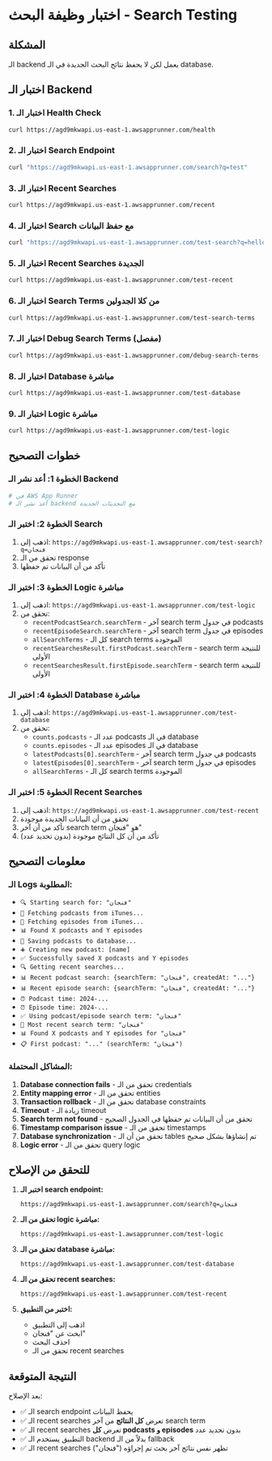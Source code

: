 # اختبار وظيفة البحث - Search Testing

## المشكلة
الـ backend يعمل لكن لا يحفظ نتائج البحث الجديدة في الـ database.

## اختبار الـ Backend

### 1. اختبار الـ Health Check
```bash
curl https://agd9mkwapi.us-east-1.awsapprunner.com/health
```

### 2. اختبار الـ Search Endpoint
```bash
curl "https://agd9mkwapi.us-east-1.awsapprunner.com/search?q=test"
```

### 3. اختبار الـ Recent Searches
```bash
curl https://agd9mkwapi.us-east-1.awsapprunner.com/recent
```

### 4. اختبار الـ Search مع حفظ البيانات
```bash
curl "https://agd9mkwapi.us-east-1.awsapprunner.com/test-search?q=hello"
```

### 5. اختبار الـ Recent Searches الجديدة
```bash
curl https://agd9mkwapi.us-east-1.awsapprunner.com/test-recent
```

### 6. اختبار الـ Search Terms من كلا الجدولين
```bash
curl https://agd9mkwapi.us-east-1.awsapprunner.com/test-search-terms
```

### 7. اختبار الـ Debug Search Terms (مفصل)
```bash
curl https://agd9mkwapi.us-east-1.awsapprunner.com/debug-search-terms
```

### 8. اختبار الـ Database مباشرة
```bash
curl https://agd9mkwapi.us-east-1.awsapprunner.com/test-database
```

### 9. اختبار الـ Logic مباشرة
```bash
curl https://agd9mkwapi.us-east-1.awsapprunner.com/test-logic
```

## خطوات التصحيح

### الخطوة 1: أعد نشر الـ Backend
```bash
# في AWS App Runner
# أعد نشر الـ backend مع التحديثات الجديدة
```

### الخطوة 2: اختبر الـ Search
1. اذهب إلى: `https://agd9mkwapi.us-east-1.awsapprunner.com/test-search?q=فنجان`
2. تحقق من الـ response
3. تأكد من أن البيانات تم حفظها

### الخطوة 3: اختبر الـ Logic مباشرة
1. اذهب إلى: `https://agd9mkwapi.us-east-1.awsapprunner.com/test-logic`
2. تحقق من:
   - `recentPodcastSearch.searchTerm` - آخر search term في جدول podcasts
   - `recentEpisodeSearch.searchTerm` - آخر search term في جدول episodes
   - `allSearchTerms` - كل الـ search terms الموجودة
   - `recentSearchesResult.firstPodcast.searchTerm` - search term للنتيجة الأولى
   - `recentSearchesResult.firstEpisode.searchTerm` - search term للنتيجة الأولى

### الخطوة 4: اختبر الـ Database مباشرة
1. اذهب إلى: `https://agd9mkwapi.us-east-1.awsapprunner.com/test-database`
2. تحقق من:
   - `counts.podcasts` - عدد الـ podcasts في الـ database
   - `counts.episodes` - عدد الـ episodes في الـ database
   - `latestPodcasts[0].searchTerm` - آخر search term في جدول podcasts
   - `latestEpisodes[0].searchTerm` - آخر search term في جدول episodes
   - `allSearchTerms` - كل الـ search terms الموجودة

### الخطوة 5: اختبر الـ Recent Searches
1. اذهب إلى: `https://agd9mkwapi.us-east-1.awsapprunner.com/test-recent`
2. تحقق من أن البيانات الجديدة موجودة
3. تأكد من أن آخر search term هو "فنجان"
4. تأكد من أن كل النتائج موجودة (بدون تحديد عدد)

## معلومات التصحيح

### الـ Logs المطلوبة:
- `🔍 Starting search for: "فنجان"`
- `📡 Fetching podcasts from iTunes...`
- `📡 Fetching episodes from iTunes...`
- `📊 Found X podcasts and Y episodes`
- `💾 Saving podcasts to database...`
- `➕ Creating new podcast: [name]`
- `✅ Successfully saved X podcasts and Y episodes`
- `🔍 Getting recent searches...`
- `📊 Recent podcast search: {searchTerm: "فنجان", createdAt: "..."}`
- `📊 Recent episode search: {searchTerm: "فنجان", createdAt: "..."}`
- `⏰ Podcast time: 2024-...`
- `⏰ Episode time: 2024-...`
- `✅ Using podcast/episode search term: "فنجان"`
- `📝 Most recent search term: "فنجان"`
- `📊 Found X podcasts and Y episodes for "فنجان"`
- `📋 First podcast: "..." (searchTerm: "فنجان")`

### المشاكل المحتملة:
1. **Database connection fails** - تحقق من الـ credentials
2. **Entity mapping error** - تحقق من الـ entities
3. **Transaction rollback** - تحقق من الـ database constraints
4. **Timeout** - زيادة الـ timeout
5. **Search term not found** - تحقق من أن البيانات تم حفظها في الجدول الصحيح
6. **Timestamp comparison issue** - تحقق من الـ timestamps
7. **Database synchronization** - تحقق من أن الـ tables تم إنشاؤها بشكل صحيح
8. **Logic error** - تحقق من الـ query logic

## للتحقق من الإصلاح

1. **اختبر الـ search endpoint:**
   ```
   https://agd9mkwapi.us-east-1.awsapprunner.com/search?q=فنجان
   ```

2. **تحقق من الـ logic مباشرة:**
   ```
   https://agd9mkwapi.us-east-1.awsapprunner.com/test-logic
   ```

3. **تحقق من الـ database مباشرة:**
   ```
   https://agd9mkwapi.us-east-1.awsapprunner.com/test-database
   ```

4. **تحقق من الـ recent searches:**
   ```
   https://agd9mkwapi.us-east-1.awsapprunner.com/test-recent
   ```

5. **اختبر من التطبيق:**
   - اذهب إلى التطبيق
   - ابحث عن "فنجان"
   - احذف البحث
   - تحقق من الـ recent searches

## النتيجة المتوقعة

بعد الإصلاح:
- ✅ الـ search endpoint يحفظ البيانات
- ✅ الـ recent searches تعرض **كل النتائج** من آخر search term
- ✅ الـ recent searches تعرض **كل podcasts و episodes** بدون تحديد عدد
- ✅ التطبيق يستخدم الـ backend بدلاً من الـ fallback
- ✅ الـ recent searches تظهر نفس نتائج آخر بحث تم إجراؤه ("فنجان")
